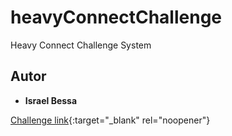 # heavyConnectChallenge
 Heavy Connect Challenge System

## Autor
* **Israel Bessa** 


[Challenge link](https://github.com/FSPinho/hc-challenge/blob/master/README.md){:target="_blank" rel="noopener"}
